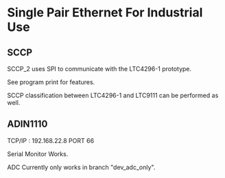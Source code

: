 # Single Pair Ethernet For Industrial Use


## SCCP 

SCCP_2 uses SPI to communicate with the LTC4296-1 prototype. 

See program print for features. 

SCCP classification between LTC4296-1 and LTC9111 can be performed as well.





## ADIN1110

TCP/IP : 192.168.22.8 PORT 66 

Serial Monitor Works.

ADC Currently only works in branch "dev_adc_only".


